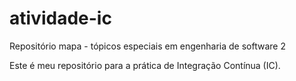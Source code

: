 # atividade-ic
Repositório mapa - tópicos especiais em engenharia de software 2

Este é meu repositório para a prática de Integração Contínua (IC).
